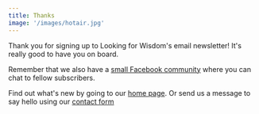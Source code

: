 ```yaml
---
title: Thanks
image: '/images/hotair.jpg'
---
```

Thank you for signing up to Looking for Wisdom's email newsletter! It's really good to have you on board. 

Remember that we also have a [small Facebook community](https://www.facebook.com/groups/lookingforwisdom) where you can chat to fellow subscribers.

Find out what's new by going to our [home page](https://www.lookingforwisdom.com). Or send us a message to say hello using our [contact form](/contact)